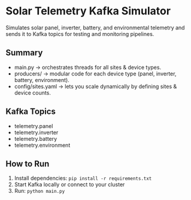 # Solar Telemetry Kafka Simulator

Simulates solar panel, inverter, battery, and environmental telemetry
and sends it to Kafka topics for testing and monitoring pipelines.

## Summary
- main.py → orchestrates threads for all sites & device types.
- producers/ → modular code for each device type (panel, inverter, battery, environment).
- config/sites.yaml → lets you scale dynamically by defining sites & device counts.

## Kafka Topics
- telemetry.panel
- telemetry.inverter
- telemetry.battery
- telemetry.environment

## How to Run
1. Install dependencies: `pip install -r requirements.txt`
2. Start Kafka locally or connect to your cluster
3. Run: `python main.py`
